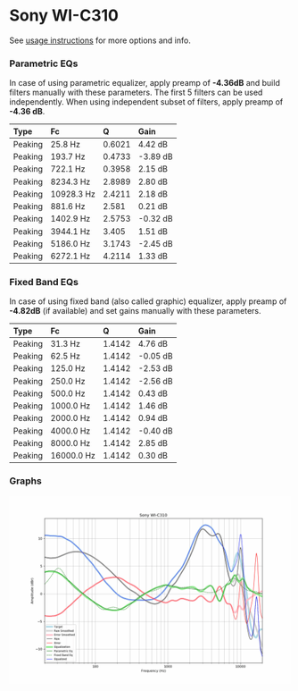 # Sony WI-C310
See [usage instructions](https://github.com/jaakkopasanen/AutoEq#usage) for more options and info.

### Parametric EQs
In case of using parametric equalizer, apply preamp of **-4.36dB** and build filters manually
with these parameters. The first 5 filters can be used independently.
When using independent subset of filters, apply preamp of **-4.36 dB**.

| Type    | Fc         |      Q | Gain     |
|:--------|:-----------|:-------|:---------|
| Peaking | 25.8 Hz    | 0.6021 | 4.42 dB  |
| Peaking | 193.7 Hz   | 0.4733 | -3.89 dB |
| Peaking | 722.1 Hz   | 0.3958 | 2.15 dB  |
| Peaking | 8234.3 Hz  | 2.8989 | 2.80 dB  |
| Peaking | 10928.3 Hz | 2.4211 | 2.18 dB  |
| Peaking | 881.6 Hz   | 2.581  | 0.21 dB  |
| Peaking | 1402.9 Hz  | 2.5753 | -0.32 dB |
| Peaking | 3944.1 Hz  | 3.405  | 1.51 dB  |
| Peaking | 5186.0 Hz  | 3.1743 | -2.45 dB |
| Peaking | 6272.1 Hz  | 4.2114 | 1.33 dB  |

### Fixed Band EQs
In case of using fixed band (also called graphic) equalizer, apply preamp of **-4.82dB**
(if available) and set gains manually with these parameters.

| Type    | Fc         |      Q | Gain     |
|:--------|:-----------|:-------|:---------|
| Peaking | 31.3 Hz    | 1.4142 | 4.76 dB  |
| Peaking | 62.5 Hz    | 1.4142 | -0.05 dB |
| Peaking | 125.0 Hz   | 1.4142 | -2.53 dB |
| Peaking | 250.0 Hz   | 1.4142 | -2.56 dB |
| Peaking | 500.0 Hz   | 1.4142 | 0.43 dB  |
| Peaking | 1000.0 Hz  | 1.4142 | 1.46 dB  |
| Peaking | 2000.0 Hz  | 1.4142 | 0.94 dB  |
| Peaking | 4000.0 Hz  | 1.4142 | -0.40 dB |
| Peaking | 8000.0 Hz  | 1.4142 | 2.85 dB  |
| Peaking | 16000.0 Hz | 1.4142 | 0.30 dB  |

### Graphs
![](./Sony%20WI-C310.png)